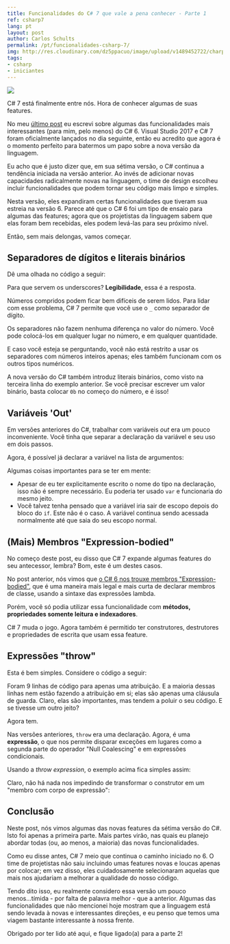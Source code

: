 ```yaml
---
title: Funcionalidades do C# 7 que vale a pena conhecer - Parte 1
ref: csharp7
lang: pt
layout: post
author: Carlos Schults
permalink: /pt/funcionalidades-csharp-7/
img: http://res.cloudinary.com/dz5ppacuo/image/upload/v1489452722/charp7-features-cover_ciekql.jpg
tags:
- csharp
- iniciantes
---
```


![](http://res.cloudinary.com/dz5ppacuo/image/upload/v1489452722/charp7-features-cover_ciekql.jpg)

C# 7 está finalmente entre nós. Hora de conhecer algumas de suas features.
<!--more-->

No meu [último post](http://carlosschults.net/pt/funcionalidades-csharp-6/) eu escrevi sobre algumas das funcionalidades mais interessantes (para mim, pelo menos) do C# 6. Visual Studio 2017 e C# 7 foram oficialmente lançados no dia seguinte, então eu acredito que agora é o momento perfeito para batermos um papo sobre a nova versão da linguagem.

Eu acho que é justo dizer que, em sua sétima versão, o C# continua a tendência iniciada na versão anterior. Ao invés de adicionar novas capacidades radicalmente novas na linguagem, o time de design escolheu incluir funcionalidades que podem tornar seu código mais limpo e simples.

Nesta versão, eles expandiram certas funcionalidades que tiveram sua estreia na versão 6. Parece até que o C# 6 foi um tipo de ensaio para algumas das features; agora que os projetistas da linguagem sabem que elas foram bem recebidas, eles podem levá-las para seu próximo nível.

Então, sem mais delongas, vamos começar.

## Separadores de dígitos e literais binários

Dê uma olhada no código a seguir:

<script src="https://gist.github.com/carlosschults/00e899d0f7611e3ca3b54f109f58619b.js"></script>

Para que servem os underscores? **Legibilidade**, essa é a resposta.

Números compridos podem ficar bem difíceis de serem lidos. Para lidar com esse problema, C# 7 permite que você use o `_` como separador de dígito.

Os separadores não fazem nenhuma diferença no valor do número. Você pode colocá-los em qualquer lugar no número, e em qualquer quantidade.

E caso você esteja se perguntando, você não está restrito a usar os separadores com números inteiros apenas; eles também funcionam com os outros tipos numéricos.

A nova versão do C# também introduz literais binários, como visto na terceira linha do exemplo anterior. Se você precisar escrever um valor binário, basta colocar `0b` no começo do número, e é isso!

## Variáveis 'Out'

Em versões anteriores do C#, trabalhar com variáveis *out* era um pouco inconveniente. Você tinha que separar a declaração da variável e seu uso em dois passos.

Agora, é possível já declarar a variável na lista de argumentos:

<script src="https://gist.github.com/carlosschults/fbd60b4e31a09c1e0a4f19b431b10320.js"></script>

Algumas coisas importantes para se ter em mente:

- Apesar de eu ter explicitamente escrito o nome do tipo na declaração, isso não é sempre necessário. Eu poderia ter usado `var` e funcionaria do mesmo jeito.
- Você talvez tenha pensado que a variável iria sair de escopo depois do bloco do `if`. Este não é o caso. A variável continua sendo acessada normalmente até que saia do seu escopo normal.

<script src="https://gist.github.com/carlosschults/a23411376a6610e0e9081674faf1b0a5.js"></script>

## (Mais) Membros "Expression-bodied"

No começo deste post, eu disso que C# 7 expande algumas features do seu antecessor, lembra? Bom, este é um destes casos.

No post anterior, nós vimos que [o C# 6 nos trouxe membros "Expression-bodied"](http://carlosschults.net/pt/funcionalidades-csharp-6/#mtodos-e-propriedades-expression-bodied), que é uma maneira mais legal e mais curta de declarar membros de classe, usando a sintaxe das expressões lambda. 

Porém, você só podia utilizar essa funcionalidade com **métodos, propriedades somente leitura e indexadores**.

C# 7 muda o jogo. Agora também é permitido ter construtores, destrutores e propriedades de escrita que usam essa feature.

<script src="https://gist.github.com/carlosschults/50512925b89eb8ee590190793846a724.js"></script>

## Expressões "throw"

Esta é bem simples. Considere o código a seguir:

<script src="https://gist.github.com/carlosschults/8f89e4fff3cf3e6302bc8325d4df5617.js"></script>

Foram 9 linhas de código para apenas uma atribuição. E a maioria dessas linhas nem estão fazendo a atribuição em si; elas são apenas uma cláusula de guarda. Claro, elas são importantes, mas tendem a poluir o seu código. E se tivesse um outro jeito?

Agora tem.

Nas versões anteriores, `throw` era uma declaração. Agora, é uma **expressão**, o que nos permite disparar exceções em lugares como a segunda parte do operador "Null Coalescing" e em expressões condicionais.

Usando a *throw expression*, o exemplo acima fica simples assim:

<script src="https://gist.github.com/carlosschults/a10cfa584d08fda2d3497075926d073d.js"></script>

Claro, não há nada nos impedindo de transformar o construtor em um "membro com corpo de expressão":

<script src="https://gist.github.com/carlosschults/02548a3f2d735468518e6c00eea385a8.js"></script>

## Conclusão

Neste post, nós vimos algumas das novas features da sétima versão do C#. Isto foi apenas a primeira parte. Mais partes virão, nas quais eu planejo abordar todas (ou, ao menos, a maioria) das novas funcionalidades.

Como eu disse antes, C# 7 meio que continua o caminho iniciado no 6. O time de projetistas não saiu incluindo umas features novas e loucas apenas por colocar; em vez disso, eles cuidadosamente selecionaram aquelas que mais nos ajudariam a melhorar a qualidade do nosso código.

Tendo dito isso, eu realmente considero essa versão um pouco menos...tímida - por falta de palavra melhor - que a anterior. Algumas das funcionalidades que não mencionei hoje mostram que a linguagem está sendo levada à novas e interessantes direções, e eu penso que temos uma viagem bastante interessante à nossa frente.

Obrigado por ter lido até aqui, e fique ligado(a) para a parte 2!
